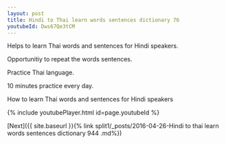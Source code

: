 ```yaml
---
layout: post
title: Hindi to Thai learn words sentences dictionary 76 
youtubeId: Dws67Qe3tCM
---
```

 
 
Helps to learn Thai words and sentences for Hindi speakers.

Opportunitiy to repeat the words sentences. 

Practice Thai language. 
 
10 minutes practice every day. 
 
How to learn Thai words and sentences for Hindi speakers 
 
{% include youtubePlayer.html id=page.youtubeId %}
 
 
[Next]({{ site.baseurl }}{% link  split1/_posts/2016-04-26-Hindi to thai learn words sentences dictionary 944 .md%})
 
